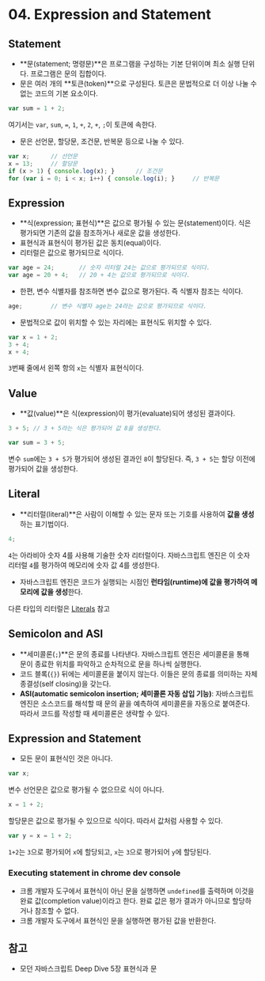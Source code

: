# 04. Expression and Statement

## Statement

- **문(statement; 명령문)**은 프로그램을 구성하는 기본 단위이며 최소 실행 단위다. 프로그램은 문의 집합이다.
- 문은 여러 개의 **토큰(token)**으로 구성된다. 토큰은 문법적으로 더 이상 나눌 수 없는 코드의 기본 요소이다.

```js
var sum = 1 + 2;
```

여기서는 `var`, `sum`, `=`, `1`, `+`, `2`, `+`, `;`이 토큰에 속한다.

- 문은 선언문, 할당문, 조건문, 반복문 등으로 나눌 수 있다.

```js
var x;		// 선언문
x = 13;		// 할당문
if (x > 1) { console.log(x); }		// 조건문
for (var i = 0; i < x; i++) { console.log(i); }		// 반복문
```



## Expression

- **식(expression; 표현식)**은 값으로 평가될 수 있는 문(statement)이다. 식은 평가되면 기존의 값을 참조하거나 새로운 값을 생성한다.
- 표현식과 표현식이 평가된 값은 동치(equal)이다.
- 리터럴은 값으로 평가되므로 식이다.

```js
var age = 24;		// 숫자 리터럴 24는 값으로 평가되므로 식이다.
var age = 20 + 4;	// 20 + 4는 값으로 평가되므로 식이다.
```

- 한편, 변수 식별자를 참조하면 변수 값으로 평가된다. 즉 식별자 참조는 식이다.

```js
age;		// 변수 식별자 age는 24라는 값으로 평가되므로 식이다.
```

- 문법적으로 값이 위치할 수 있는 자리에는 표현식도 위치할 수 있다.

```js
var x = 1 + 2;
3 + 4;
x + 4;
```

`3`번째 줄에서 왼쪽 항의 `x`는 식별자 표현식이다.



## Value

- **값(value)**은 식(expression)이 평가(evaluate)되어 생성된 결과이다. 

```js
3 + 5; // 3 + 5라는 식은 평가되어 값 8을 생성한다.
```

```javascript
var sum = 3 + 5;
```

변수 `sum`에는 `3 + 5`가 평가되어 생성된 결과인 `8`이 할당된다. 즉, `3 + 5`는 할당 이전에 평가되어 값을 생성한다.



## Literal

- **리터럴(literal)**은 사람이 이해할 수 있는 문자 또는 기호를 사용하여 **값을 생성**하는 표기법이다.

```javascript
4;
```

`4`는 아라비아 숫자 4를 사용해  기술한 숫자 리터럴이다. 자바스크립트 엔진은 이 숫자 리터럴 `4`를 평가하여 메모리에 숫자 값 4를 생성한다.

- 자바스크립트 엔진은 코드가 실행되는 시점인 **런타임(runtime)에 값을 평가하여 메모리에 값을 생성**한다.



다른 타입의 리터럴은 [Literals](https://github.com/leegwae/study-javascript/blob/main/Literals.md) 참고



## Semicolon and ASI

- **세미콜론(`;`)**은 문의 종료를 나타낸다. 자바스크립트 엔진은 세미콜론을 통해 문이 종료한 위치를 파악하고 순차적으로 문을 하나씩 실행한다.
- 코드 블록(`{}`) 뒤에는 세미콜론을 붙이지 않는다. 이들은 문의 종료를 의미하는 자체 종결성(self closing)을 갖는다.
- **ASI(automatic semicolon insertion; 세미콜론 자동 삽입 기능)**: 자바스크립트 엔진은 소스코드를 해석할 때 문의 끝을 예측하여 세미콜론을 자동으로 붙여준다. 따라서 코드를 작성할 때 세미콜론은 생략할 수 있다.



## Expression and Statement

- 모든 문이 표현식인 것은 아니다.

```js
var x;
```

변수 선언문은 값으로 평가될 수 없으므로 식이 아니다.

```js
x = 1 + 2;
```

할당문은 값으로 평가될 수 있으므로 식이다. 따라서 값처럼 사용할 수 있다.

```js
var y = x = 1 + 2;
```

`1+2`는 `3`으로 평가되어 `x`에 할당되고, `x`는 `3`으로 평가되어 `y`에 할당된다.



### Executing statement in chrome dev console

- 크롬 개발자 도구에서 표현식이 아닌 문을 실행하면 `undefined`를 출력하며 이것을 완료 값(completion value)이라고 한다. 완료 값은 평가 결과가 아니므로 할당하거나 참조할 수 없다.
- 크롬 개발자 도구에서 표현식인 문을 실행하면 평가된 값을 반환한다.



## 참고

- 모던 자바스크립트 Deep Dive 5장 표현식과 문